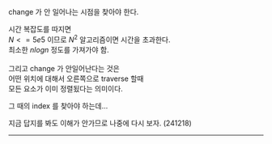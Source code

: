 

change 가 안 일어나는 시점을 찾아야 한다.

시간 복잡도를 따지면<br>
$N <= 5e5$ 이므로 $N^2$ 알고리즘이면 시간을 초과한다.<br>
최소한 $nlogn$ 정도를 가져가야 함.<br>
<br>
그리고 change 가 안일어난다는 것은<br>
어떤 위치에 대해서 오른쪽으로 traverse 할때<br>
모든 요소가 이미 정렬됬다는 의미이다.<br>

그 때의 index 를 찾아야 하는데...

지금 답지를 봐도 이해가 안가므로 나중에 다시 보자. (241218)

----


